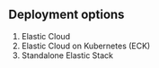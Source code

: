 ## Deployment options

1. Elastic Cloud
2. Elastic Cloud on Kubernetes (ECK)
3. Standalone Elastic Stack